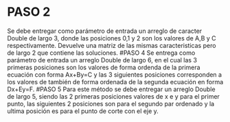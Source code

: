 # PASO 2
Se debe entregar como parámetro de entrada un arreglo de caracter Double de largo 3, donde las posiciones 0,1 y 2 son los valores de A,B y C respectivamente. Devuelve una matriz de las mismas caracteristicas pero de largo 2 que contiene las soluciones.
#PASO 4
Se entrega como parámetro de entrada un arreglo Double de largo 6, en el cual las 3 primeras posiciones son los valores de forma ordenda de la primera ecuación con forma Ax+By=C y las 3 siguientes posiciones corresponden a los valores de también de forma ordenada de la segunda ecuación en forma Dx+Ey=F.
#PASO 5
Para este método se debe entregar un arreglo Double de largo 5, siendo las 2 primeras posiciones valores de x e y para el primer punto, las siguientes 2 posiciones son para el segundo par ordenado y la ultima posición es para el punto de corte con el eje y.
